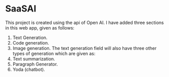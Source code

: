 # SaaSAI
This project is created using the api of Open AI.
I have added three sections in this web app, given as follows:
1. Text Generation.
2. Code generation.
3. Image generation.
The text generation field will also have three other types of generation which are given as:
1. Text summarization.
2. Paragraph Generator.
3. Yoda (chatbot).
